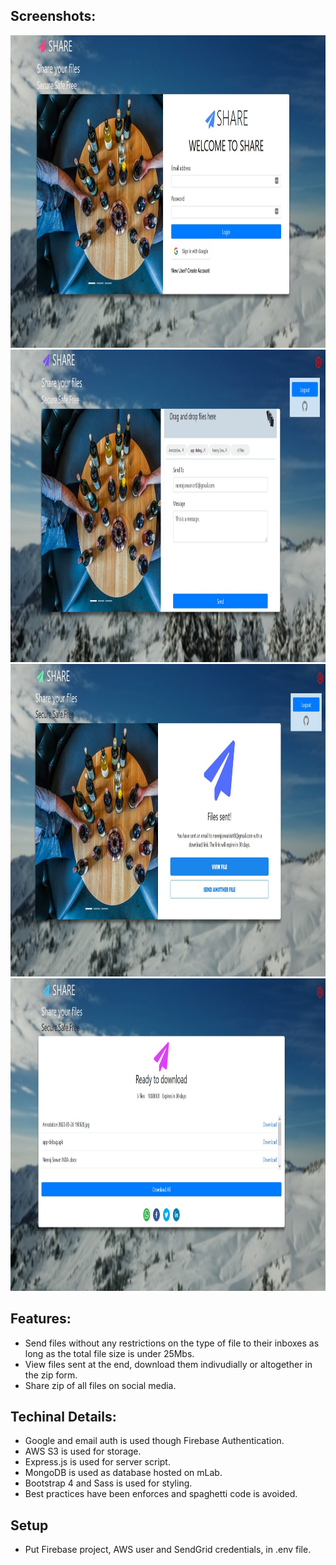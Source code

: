 ## Screenshots:
<img src="screenshots/Screen1.jpg" height="500">
<img src="screenshots/Screen2.jpg" height="500">
<img src="screenshots/Screen3.jpg" height="500">
<img src="screenshots/Screen4.jpg" height="500">

## Features:
  - Send files without any restrictions on the type of file to their inboxes as long as the total file size is under 25Mbs.
  - View files sent at the end, download them indivudially or altogether in the zip form.
  - Share zip of all files on social media.

## Techinal Details:
  - Google and email auth is used though Firebase Authentication.
  - AWS S3 is used for storage.
  - Express.js is used for server script.
  - MongoDB is used as database hosted on mLab.
  - Bootstrap 4 and Sass is used for styling.
  - Best practices have been enforces and spaghetti code is avoided.
  
## Setup
  - Put Firebase project, AWS user and SendGrid  credentials,  in .env file. 

